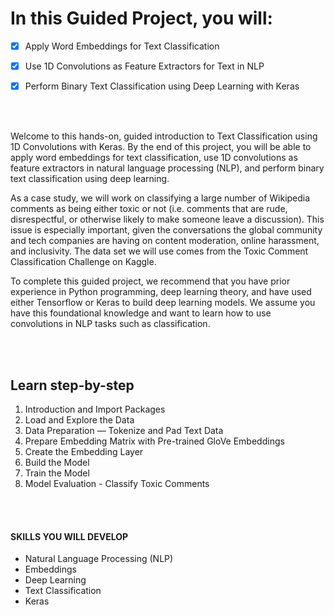# In this Guided Project, you will:
- [x] Apply Word Embeddings for Text Classification

- [X] Use 1D Convolutions as Feature Extractors for Text in NLP

- [X] Perform Binary Text Classification using Deep Learning with Keras

<br/><br/>

Welcome to this hands-on, guided introduction to Text Classification using 1D Convolutions with Keras. By the end of this project, you will be able to apply word embeddings for text classification, use 1D convolutions as feature extractors in natural language processing (NLP), and perform binary text classification using deep learning. 

As a case study, we will work on classifying a large number of Wikipedia comments as being either toxic or not (i.e. comments that are rude, disrespectful, or otherwise likely to make someone leave a discussion). This issue is especially important, given the conversations the global community and tech companies are having on content moderation, online harassment, and inclusivity. The data set we will use comes from the Toxic Comment Classification Challenge on Kaggle. 

To complete this guided project, we recommend that you have prior experience in Python programming, deep learning theory, and have used either Tensorflow or Keras to build deep learning models. We assume you have this foundational knowledge and want to learn how to use convolutions in NLP tasks such as classification.

<br/><br/>

## Learn step-by-step

1. Introduction and Import Packages
2. Load and Explore the Data
3. Data Preparation — Tokenize and Pad Text Data
4. Prepare Embedding Matrix with Pre-trained GloVe Embeddings
5. Create the Embedding Layer
6. Build the Model
7. Train the Model
8. Model Evaluation - Classify Toxic Comments

<br/><br/>

#### SKILLS YOU WILL DEVELOP
* Natural Language Processing (NLP)
* Embeddings
* Deep Learning
* Text Classification
* Keras
